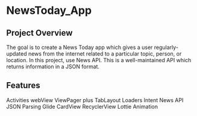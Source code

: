 # NewsToday_App

## Project Overview
The goal is to create a News Today app which gives a user regularly-updated news from the internet related to a particular topic, person, or location. In this project, use News API. This is a well-maintained API which returns information in a JSON format.

## Features
Activities
webView
ViewPager plus TabLayout
Loaders
Intent
News API
JSON Parsing
Glide
CardView
RecyclerView
Lottie Animation
